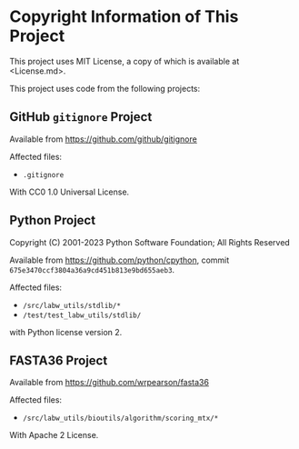 # Copyright Information of This Project

This project uses MIT License, a copy of which is available at <License.md>.

This project uses code from the following projects:

## GitHub `gitignore` Project

Available from <https://github.com/github/gitignore>

Affected files:

* `.gitignore`

With CC0 1.0 Universal License.

## Python Project

Copyright (C) 2001-2023 Python Software Foundation; All Rights Reserved

Available from <https://github.com/python/cpython>, commit `675e3470ccf3804a36a9cd451b813e9bd655aeb3`.

Affected files:

* `/src/labw_utils/stdlib/*`
* `/test/test_labw_utils/stdlib/`

with Python license version 2.

## FASTA36 Project

Available from <https://github.com/wrpearson/fasta36>

Affected files:

* `/src/labw_utils/bioutils/algorithm/scoring_mtx/*`

With Apache 2 License.
